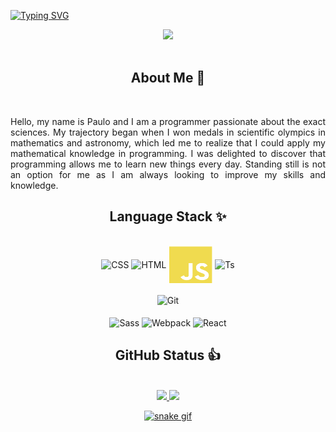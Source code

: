 <a href="https://git.io/typing-svg"><img src="https://readme-typing-svg.demolab.com?font=Fira+Code&size=45&duration=2000&pause=1000&color=FFFFFF&center=true&vCenter=true&width=1000&height=100&lines=Hi+everyone%2C+welcome+to+my+GitHub!;My+name+is+Paulo%2C+I'm+18+years+old.;I+am+a+front-end+developer!" alt="Typing SVG" /></a>
<br>
  
<div align="center"> 
  <a href="https://www.linkedin.com/in/paulo-filho-408a74264" target="_blank"><img src="https://img.shields.io/badge/LinkedIn-0077B5?style=for-the-badge&logo=linkedin&logoColor=white" target="_blank"></a>
</div><br>

<h2 align="center">About Me 💭</h2><br>

<div display="inline">
  <p align="justify" width="300px">Hello, my name is Paulo and I am a programmer passionate about the exact sciences. My trajectory began when I won medals in scientific olympics in mathematics and astronomy, which led me to realize that I could apply my mathematical knowledge in programming. I was delighted to discover that programming allows me to learn new things every day. Standing still is not an option for me as I am always looking to improve my skills and knowledge.</p>
</div>

<h2 align="center">Language Stack ✨</h2><br>

<div align="center" style="display: inline_block">

<div>
<img align="center" alt="CSS" height="60" width="70" src="https://cdn.jsdelivr.net/gh/devicons/devicon/icons/css3/css3-plain-wordmark.svg">

 <img align="center" alt="HTML" height="60" width="70" src="https://cdn.jsdelivr.net/gh/devicons/devicon/icons/html5/html5-plain-wordmark.svg">

<img align="center" alt="Js" height="60" width="70" src="https://raw.githubusercontent.com/devicons/devicon/master/icons/javascript/javascript-plain.svg">

<img align="center" alt="Ts" height="60" width="70" src="https://cdn.jsdelivr.net/gh/devicons/devicon/icons/typescript/typescript-plain.svg">
</div>

<br/>
<div>
<img align="center" alt="Git" height="60" width="70"
src="https://cdn.jsdelivr.net/gh/devicons/devicon/icons/git/git-plain.svg">
</div>
<br/>

<img align="center" alt="Sass" height="60" width="70" src="https://cdn.jsdelivr.net/gh/devicons/devicon/icons/sass/sass-original.svg">

<span>
<img align="center" alt="Webpack" height="60" width="70"
src="https://cdn.jsdelivr.net/gh/devicons/devicon/icons/webpack/webpack-original.svg">
</span>

<img align="center" alt="React" height="60" width="70" src="https://cdn.jsdelivr.net/gh/devicons/devicon/icons/react/react-original-wordmark.svg">

</div>


<h2 align="center">GitHub Status 👍</h2><br>

<div align="center">
  <a href="https://github.com/PauloFilho1">
  <img height="140em" src="https://github-readme-stats.vercel.app/api?username=PauloFilho1&show_icons=true&theme=radical&include_all_commits=true&count_private=true"/>
  <img height="140em" src="https://github-readme-stats.vercel.app/api/top-langs/?username=PauloFilho1&layout=compact&langs_count=7&theme=radical"/>
</div>

<div align="center">

![snake gif](https://github.com/PauloFilho1/PauloFilho1/blob/output/github-contribution-grid-snake.svg)

</div>
  
  ##
  
